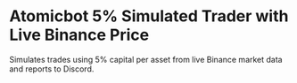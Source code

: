 # Atomicbot 5% Simulated Trader with Live Binance Price
Simulates trades using 5% capital per asset from live Binance market data and reports to Discord.